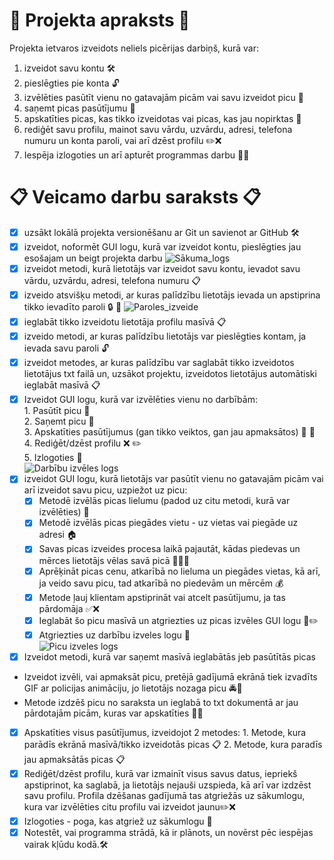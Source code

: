 # :pizza: Projekta apraksts :pizza:
Projekta ietvaros izveidots neliels picērijas darbiņš, kurā var: 
1. izveidot savu kontu 🛠️
2. pieslēgties pie konta :unlock:
3. izvēlēties pasūtīt vienu no gatavajām picām vai savu izveidot picu :shopping_cart:
4. saņemt picas pasūtījumu :pizza:
5. apskatīties picas, kas tikko izveidotas vai picas, kas jau nopirktas :eyes:
6. rediģēt savu profilu, mainot savu vārdu, uzvārdu, adresi, telefona numuru un konta paroli, vai arī dzēst profilu ✏️❌
7. Iespēja izlogoties un arī apturēt programmas darbu 🚪❌

# 📋 Veicamo darbu saraksts 📋
- [x] uzsākt lokālā projekta versionēšanu ar Git un savienot ar GitHub 🛠️
- [x] izveidot, noformēt GUI logu, kurā var izveidot kontu, pieslēgties jau esošajam un beigt projekta darbu
![Sākuma_logs](https://github.com/user-attachments/assets/92b1aee2-f3cd-4d75-af2c-161d546c4a56)
- [x] izveidot metodi, kurā lietotājs var izveidot savu kontu, ievadot savu vārdu, uzvārdu, adresi, telefona numuru 📋
- [x] izveido atsvišķu metodi, ar kuras palīdzību lietotājs ievada un apstiprina tikko ievadīto paroli :lock: :key:
![Paroles_izveide](https://github.com/user-attachments/assets/2c2782f0-8e88-4602-8ede-98dd1cc7db18) 
- [x] ieglabāt tikko izveidotu lietotāja profilu masīvā 📋
- [x] izveido metodi, ar kuras palīdzību lietotājs var pieslēgties kontam, ja ievada savu paroli :unlock:
- [x] izveidot metodes, ar kuras palīdzību var saglabāt tikko izveidotos lietotājus txt failā un, uzsākot projektu, izveidotos lietotājus automātiski ieglabāt masīvā 📋
- [x] Izveidot GUI logu, kurā var izvēlēties vienu no darbībām:<br>
      1. Pasūtīt picu :shopping_cart:<br>
      2. Saņemt picu :pizza: <br>
      3. Apskatīties pasūtījumus (gan tikko veiktos, gan jau apmaksātos) :eyes: :pencil: <br>
      4. Rediģēt/dzēst profilu :x: :pencil2:<br>
      5. Izlogoties :closed_lock_with_key:<br>
![Darbību izvēles logs](https://github.com/user-attachments/assets/90b42947-4c00-4665-ace0-1b6c477b1d00)  
- [x] izveidot GUI logu, kurā lietotājs var pasūtīt vienu no gatavajām picām vai arī izveidot savu picu, uzpiežot uz picu:
    - [x] Metodē izvēlās picas lielumu (padod uz citu metodi, kurā var izvēlēties) 🍕
    - [x] Metodē izvēlās picas piegādes vietu - uz vietas vai piegāde uz adresi :house:
    - [x] Savas picas izveides procesa laikā pajautāt, kādas piedevas un mērces lietotājs vēlas savā picā 🥫🍄🥓
    - [x] Aprēķināt picas cenu, atkarībā no lieluma un piegādes vietas, kā arī, ja veido savu picu, tad atkarībā no piedevām un mērcēm 💰
    - [x] Metode ļauj klientam apstiprināt vai atcelt pasūtījumu, ja tas pārdomāja ✅❌
    - [x] Ieglabāt šo picu masīvā un atgriezties uz picas izvēles GUI logu 📜✏️
    - [x] Atgriezties uz darbību izveles logu 🚪<br>
![Picu izveles logs](https://github.com/user-attachments/assets/45349b29-7961-4218-a3ee-fcd24dcdcc40)
- [x] Izveidot metodi, kurā var saņemt masīvā ieglabātās jeb pasūtītās picas 
* Izveidot izvēli, vai apmaksāt picu, pretējā gadījumā ekrānā tiek izvadīts GIF ar policijas animāciju, jo lietotājs nozaga picu 🚔🚨
* Metode izdzēš picu no saraksta un ieglabā to txt dokumentā ar jau pārdotajām picām, kuras var apskatīties 🍕📜
- [x] Apskatīties visus pasūtījumus, izveidojot 2 metodes:
      1. Metode, kura parādīs ekrānā masīvā/tikko izveidotās picas 📋
      2. Metode, kura paradīs jau apmaksātās picas 📋
- [x] Rediģēt/dzēst profilu, kurā var izmainīt visus savus datus, iepriekš apstiprinot, ka saglabā, ja lietotājs nejauši uzspieda, kā arī var izdzēst savu profilu. Profila dzēšanas gadījumā tas atgriežās uz sākumlogu, kura var izvēlēties citu profilu vai izveidot jaunu✏️❌
- [x] Izlogoties - poga, kas atgriež uz sākumlogu 🚪
- [x] Notestēt, vai programma strādā, kā ir plānots, un novērst pēc iespējas vairak kļūdu kodā.🛠️
